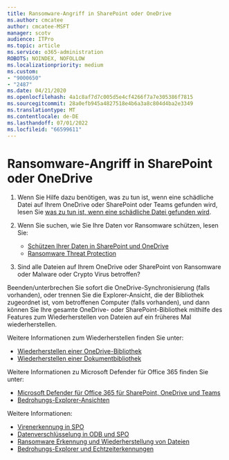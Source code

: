 ```yaml
---
title: Ransomware-Angriff in SharePoint oder OneDrive
ms.author: cmcatee
author: cmcatee-MSFT
manager: scotv
audience: ITPro
ms.topic: article
ms.service: o365-administration
ROBOTS: NOINDEX, NOFOLLOW
ms.localizationpriority: medium
ms.custom:
- "9000650"
- "2487"
ms.date: 04/21/2020
ms.openlocfilehash: 4a1c8af7d7c005d5e4cf4266f7a7e305386f7815
ms.sourcegitcommit: 28a0efb945a4827518e4b6a3a8c804d4ba2e3349
ms.translationtype: MT
ms.contentlocale: de-DE
ms.lasthandoff: 07/01/2022
ms.locfileid: "66599611"
---
```

# <a name="ransomware-attack-in-sharepoint-or-onedrive"></a>Ransomware-Angriff in SharePoint oder OneDrive

1.  Wenn Sie Hilfe dazu benötigen, was zu tun ist, wenn eine schädliche Datei auf Ihrem OneDrive oder SharePoint oder Teams gefunden wird, lesen Sie [was zu tun ist, wenn eine schädliche Datei gefunden wird](https://support.microsoft.com/topic/what-to-do-when-a-malicious-file-is-found-in-sharepoint-online-onedrive-or-microsoft-teams-01e902ad-a903-4e0f-b093-1e1ac0c37ad2).
2. Wenn Sie suchen, wie Sie Ihre Daten vor Ransomware schützen, lesen Sie:
    - [Schützen Ihrer Daten in SharePoint und OneDrive](https://docs.microsoft.com/sharepoint/safeguarding-your-data) 
    - [Ransomware Threat Protection](https://docs.microsoft.com/windows/security/threat-protection/intelligence/ransomware-malware)    

3.  Sind alle Dateien auf Ihrem OneDrive oder SharePoint von Ransomware oder Malware oder Crypto Virus betroffen? 

Beenden/unterbrechen Sie sofort die OneDrive-Synchronisierung (falls vorhanden), oder trennen Sie die Explorer-Ansicht, die der Bibliothek zugeordnet ist, vom betroffenen Computer (falls vorhanden), und dann können Sie Ihre gesamte OneDrive- oder SharePoint-Bibliothek mithilfe des Features zum Wiederherstellen von Dateien auf ein früheres Mal wiederherstellen. 

Weitere Informationen zum Wiederherstellen finden Sie unter:

- [Wiederherstellen einer OneDrive-Bibliothek](https://support.microsoft.com/office/restore-your-onedrive-fa231298-759d-41cf-bcd0-25ac53eb8a15)
- [Wiederherstellen einer Dokumentbibliothek](https://support.microsoft.com/office/restore-a-shared-library-317791c3-8bd0-4dfd-8254-3ca90883d39a)

Weitere Informationen zu Microsoft Defender für Office 365 finden Sie unter:
- [Microsoft Defender für Office 365 für SharePoint, OneDrive und Teams](https://docs.microsoft.com/microsoft-365/security/office-365-security/atp-for-spo-odb-and-teams)
- [Bedrohungs-Explorer-Ansichten](https://docs.microsoft.com/microsoft-365/security/office-365-security/threat-explorer-views)

Weitere Informationen:

- [Virenerkennung in SPO](https://docs.microsoft.com/microsoft-365/security/office-365-security/virus-detection-in-spo)</br>
- [Datenverschlüsselung in ODB und SPO](https://docs.microsoft.com/microsoft-365/compliance/data-encryption-in-odb-and-spo)</br>
- [Ransomware Erkennung und Wiederherstellung von Dateien](https://support.microsoft.com/office/ransomware-detection-and-recovering-your-files-0d90ec50-6bfd-40f4-acc7-b8c12c73637f)</br>
- [Bedrohungs-Explorer und Echtzeiterkennungen](https://docs.microsoft.com/microsoft-365/security/office-365-security/threat-explorer-views)